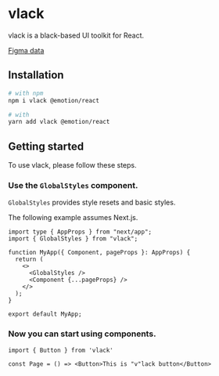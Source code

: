 # vlack

vlack is a black-based UI toolkit for React.

[Figma data](https://www.figma.com/community/file/1110281395043583052)

## Installation

```sh
# with npm
npm i vlack @emotion/react

# with
yarn add vlack @emotion/react
```

## Getting started

To use vlack, please follow these steps.

### Use the `GlobalStyles` component.

`GlobalStyles` provides style resets and basic styles.

The following example assumes Next.js.

```tsx
import type { AppProps } from "next/app";
import { GlobalStyles } from "vlack";

function MyApp({ Component, pageProps }: AppProps) {
  return (
    <>
      <GlobalStyles />
      <Component {...pageProps} />
    </>
  );
}

export default MyApp;
```

### Now you can start using components.



```tsx
import { Button } from 'vlack'

const Page = () => <Button>This is "v"lack button</Button>
```
